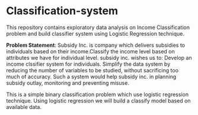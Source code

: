 # Classification-system
This repository contains exploratory data analysis on Income Classification problem and build classifier system using Logistic Regression technique.

**Problem Statement**:
Subsidy Inc. is company which delivers subsidies to individuals based on their income.Classify the income level based on attributes we have for individual level.
subsidy inc. wishes us to: Develop an income clssifier system for individuals.
Simplify the data system by reducing the number of variables to be studied, without sacrificing too much of accuracy. Such a system would help subsidy inc. in planning subsidy outlay, monitoring and preventing misuse.

This is a simple binary classification problem which use logistic regression technique. Using logistic regression we will build a classify model based on available data.
